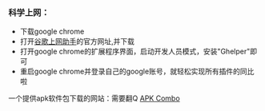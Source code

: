 ### 科学上网：
- 下载google chrome
- 打开[谷歌上网助手](http://googlehelper.net/)的官方网址,并下载
- 打开google chrome的扩展程序界面，启动开发人员模式，安装"Ghelper"即可
- 重启google chrome并登录自己的google账号，就轻松实现所有插件的同比啦


一个提供apk软件包下载的网站：需要翻Q
[APK Combo](https://apkcombo.com)  
